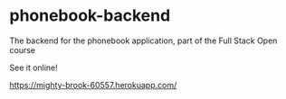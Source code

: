 # phonebook-backend

The backend for the phonebook application, part of the Full Stack Open course

See it online!

https://mighty-brook-60557.herokuapp.com/
